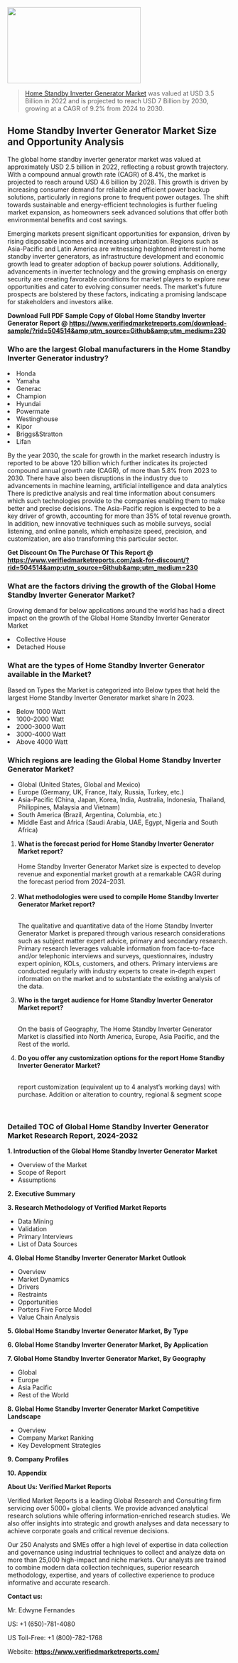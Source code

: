 <img src="https://ffe5etoiles.com/wp-content/uploads/2024/12/MST1-300x171.png" alt="" width="300" height="171" class="alignnone size-medium wp-image-20088" /><blockquote><p><p><a href="https://www.verifiedmarketreports.com/download-sample/?rid=504514&utm_source=Github&utm_medium=230" target="_blank">Home Standby Inverter Generator Market</a> was valued at USD 3.5 Billion in 2022 and is projected to reach USD 7 Billion by 2030, growing at a CAGR of 9.2% from 2024 to 2030.</p></blockquote><p><h2>Home Standby Inverter Generator Market Size and Opportunity Analysis</h2><p>The global home standby inverter generator market was valued at approximately USD 2.5 billion in 2022, reflecting a robust growth trajectory. With a compound annual growth rate (CAGR) of 8.4%, the market is projected to reach around USD 4.6 billion by 2028. This growth is driven by increasing consumer demand for reliable and efficient power backup solutions, particularly in regions prone to frequent power outages. The shift towards sustainable and energy-efficient technologies is further fueling market expansion, as homeowners seek advanced solutions that offer both environmental benefits and cost savings.</p><p>Emerging markets present significant opportunities for expansion, driven by rising disposable incomes and increasing urbanization. Regions such as Asia-Pacific and Latin America are witnessing heightened interest in home standby inverter generators, as infrastructure development and economic growth lead to greater adoption of backup power solutions. Additionally, advancements in inverter technology and the growing emphasis on energy security are creating favorable conditions for market players to explore new opportunities and cater to evolving consumer needs. The market's future prospects are bolstered by these factors, indicating a promising landscape for stakeholders and investors alike.</p></p><p class=""><strong>Download Full PDF Sample Copy of Global Home Standby Inverter Generator Report @ <a href="https://www.verifiedmarketreports.com/download-sample/?rid=504514&amp;utm_source=Github&amp;utm_medium=230" target="_blank">https://www.verifiedmarketreports.com/download-sample/?rid=504514&amp;utm_source=Github&amp;utm_medium=230</a></strong></p><h3 id="" class="">Who are the largest Global manufacturers in the Home Standby Inverter Generator industry?</h3><p><li>Honda</li><li> Yamaha</li><li> Generac</li><li> Champion</li><li> Hyundai</li><li> Powermate</li><li> Westinghouse</li><li> Kipor</li><li> Briggs&Stratton</li><li> Lifan</li></p><div class=""><div class="" dir="" data-message-author-role="" data-message-id="" data-message-model-slug=""><div class=""><div class=""><div class=""><div class="" dir="" data-message-author-role="" data-message-id="" data-message-model-slug=""><div class=""><div class=""><p>By the year 2030, the scale for growth in the market research industry is reported to be above 120 billion which further indicates its projected compound annual growth rate (CAGR), of more than 5.8% from 2023 to 2030. There have also been disruptions in the industry due to advancements in machine learning, artificial intelligence and data analytics There is predictive analysis and real time information about consumers which such technologies provide to the companies enabling them to make better and precise decisions. The Asia-Pacific region is expected to be a key driver of growth, accounting for more than 35% of total revenue growth. In addition, new innovative techniques such as mobile surveys, social listening, and online panels, which emphasize speed, precision, and customization, are also transforming this particular sector.</p><p><strong>Get Discount On The Purchase Of This Report @&nbsp; <a href="https://www.verifiedmarketreports.com/ask-for-discount/?rid=504514&amp;utm_source=Github&amp;utm_medium=230" target="_blank">https://www.verifiedmarketreports.com/ask-for-discount/?rid=504514&amp;utm_source=Github&amp;utm_medium=230</a></strong></p></div></div></div></div></div></div></div></div><h3 id="" class="">What are the factors driving the growth of the Global Home Standby Inverter Generator Market?</h3><p id="" class="">Growing demand for below applications around the world has had a direct impact on the growth of the Global Home Standby Inverter Generator Market</p><p id="" class=""><li>Collective House</li><li> Detached House</li></p><h3 id="" class="">What are the types of Home Standby Inverter Generator available in the Market?</h3><p id="" class="">Based on Types the Market is categorized into Below types that held the largest Home Standby Inverter Generator market share In 2023.</p><p id="" class=""><li>Below 1000 Watt</li><li> 1000-2000 Watt</li><li> 2000-3000 Watt</li><li> 3000-4000 Watt</li><li> Above 4000 Watt</li></p><h3 id="" class="">Which regions are leading the Global Home Standby Inverter Generator Market?</h3><ul><li>Global (United States, Global and Mexico)</li><li>Europe (Germany, UK, France, Italy, Russia, Turkey, etc.)</li><li>Asia-Pacific (China, Japan, Korea, India, Australia, Indonesia, Thailand, Philippines, Malaysia and Vietnam)</li><li>South America (Brazil, Argentina, Columbia, etc.)</li><li>Middle East and Africa (Saudi Arabia, UAE, Egypt, Nigeria and South Africa)</li></ul><p><ol><li><strong>What is the forecast period for Home Standby Inverter Generator Market report?<br /></strong><br /><span data-sheets-root="1" data-sheets-value="{&quot;1&quot;:2,&quot;2&quot;:&quot;XXXX size is expected to develop revenue and exponential market growth at a remarkable CAGR during the forecast period from 2024&ndash;2030.&quot;}" data-sheets-userformat="{&quot;2&quot;:12674,&quot;4&quot;:{&quot;1&quot;:2,&quot;2&quot;:16776960},&quot;10&quot;:2,&quot;11&quot;:0,&quot;15&quot;:&quot;Arial&quot;,&quot;16&quot;:12}">Home Standby Inverter Generator Market size is expected to develop revenue and exponential market growth at a remarkable CAGR during the forecast period from 2024&ndash;2031.</span><br /><br /></li><li><strong>What methodologies were used to compile Home Standby Inverter Generator Market report?<br /><br /></strong><p>The qualitative and quantitative data of the&nbsp;Home Standby Inverter Generator Market is prepared through various research considerations such as subject matter expert advice, primary and secondary research. Primary research leverages valuable information from face-to-face and/or telephonic interviews and surveys, questionnaires, industry expert opinion, KOLs, customers, and others. Primary interviews are conducted regularly with industry experts to create in-depth expert information on the market and to substantiate the existing analysis of the data.&nbsp;</p></li><li><strong>Who is the target audience for Home Standby Inverter Generator Market report?<br /><br /></strong><p>On the basis of Geography, The&nbsp;Home Standby Inverter Generator Market is classified into North America, Europe, Asia Pacific, and the Rest of the world.</p></li><li><strong>Do you offer any customization options for the report Home Standby Inverter Generator Market?<br /><br /></strong><p>report customization (equivalent up to 4 analyst&rsquo;s working days) with purchase. Addition or alteration to country, regional &amp; segment scope</p><p>&nbsp;</p></li></ol></p><h3 id="" class="">Detailed TOC of Global Home Standby Inverter Generator Market Research Report, 2024-2032</h3><p id="" class=""><strong>1. Introduction of the Global Home Standby Inverter Generator Market</strong></p><ul><li>Overview of the Market</li><li>Scope of Report</li><li>Assumptions</li></ul><p id="" class=""><strong>2. Executive Summary</strong></p><p id="" class=""><strong>3. Research Methodology of&nbsp;Verified Market Reports</strong></p><ul><li>Data Mining</li><li>Validation</li><li>Primary Interviews</li><li>List of Data Sources</li></ul><p id="" class=""><strong>4. Global Home Standby Inverter Generator Market Outlook</strong></p><ul><li>Overview</li><li>Market Dynamics</li><li>Drivers</li><li>Restraints</li><li>Opportunities</li><li>Porters Five Force Model</li><li>Value Chain Analysis</li></ul><p id="" class=""><strong>5. Global Home Standby Inverter Generator Market, By&nbsp;Type</strong></p><p id="" class=""><strong>6. Global Home Standby Inverter Generator Market, By Application</strong></p><p id="" class=""><strong>7. Global Home Standby Inverter Generator Market, By Geography</strong></p><ul><li>Global</li><li>Europe</li><li>Asia Pacific</li><li>Rest of the World</li></ul><p id="" class=""><strong>8. Global Home Standby Inverter Generator Market Competitive Landscape</strong></p><ul><li>Overview</li><li>Company Market Ranking</li><li>Key Development Strategies</li></ul><p id="" class=""><strong>9. Company Profiles</strong></p><p id="" class=""><strong>10. Appendix</strong></p><p id="" class=""><strong>About Us: Verified Market Reports</strong></p><p id="" class="">Verified Market Reports is a leading Global Research and Consulting firm servicing over 5000+ global clients. We provide advanced analytical research solutions while offering information-enriched research studies. We also offer insights into strategic and growth analyses and data necessary to achieve corporate goals and critical revenue decisions.</p><p id="" class="">Our 250 Analysts and SMEs offer a high level of expertise in data collection and governance using industrial techniques to collect and analyze data on more than 25,000 high-impact and niche markets. Our analysts are trained to combine modern data collection techniques, superior research methodology, expertise, and years of collective experience to produce informative and accurate research.</p><p id="" class=""><strong>Contact us:</strong></p><p id="" class="">Mr. Edwyne Fernandes</p><p id="" class="">US: +1 (650)-781-4080</p><p id="" class="">US Toll-Free: +1 (800)-782-1768</p><p id="" class="">Website: <a target="" data-test-app-aware-link=""><strong>https://www.verifiedmarketreports.com/</strong></a></p>
